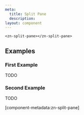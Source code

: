```yaml
---
meta:
  title: Split Pane
  description:
layout: component
---
```


```html:preview
<zn-split-pane></zn-split-pane>
```

## Examples

### First Example

TODO

### Second Example

TODO

[component-metadata:zn-split-pane]
